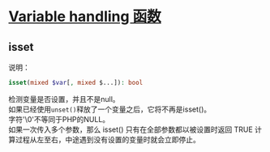 # [Variable handling 函数](https://www.php.net/manual/zh/ref.var.php)
## isset
说明：  
```php
isset(mixed $var[, mixed $...]): bool
```
检测变量是否设置，并且不是null。  
如果已经使用`unset()`释放了一个变量之后，它将不再是isset()。  
字符'\\0'不等同于PHP的NULL。  
如果一次传入多个参数，那么 isset() 只有在全部参数都以被设置时返回 TRUE 计算过程从左至右，中途遇到没有设置的变量时就会立即停止。  
